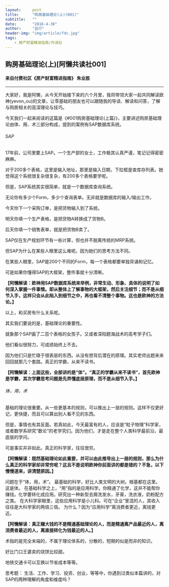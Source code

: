 ```yaml
---
layout:     post
title:      "购房基础理论(上)(001)"
subtitle:   ""
date:       "2018-4-30"
author:     "且行"
header-img: "img/article/fdc.jpg"
tags:
    - 房产财富精进指南/共读社
---
```

## 购房基础理论(上)[阿懒共读社001]
#### 来自付费社区《房产财富精进指南》 朱业胜

-------

大家好，我是阿懒，从今天开始接下来的六个月里，我将带领大家一起共同解读欧神(yevon_ou)的文章，让零基础的朋友也可以跟随我的导读、解读和问答，了解与购房相关的高深理论与技巧。

今天我们一起来阅读的这篇是《#001购房基础理论(上篇)》，主要讲述购房基础理论由体、用、术三部分构成，提到的案例有SAP数据库系统。

###### SAP

17年前，公司里要上SAP。一个生产部的女士，工作极其认真严谨，笔记记得密密麻麻。

对于200多个表格，这里是输入地址，那里是输入日期，下拉框是查库存列表。她觉得这个系统很复杂很复杂，有200多个表格要学呢。

但是，SAP系统其实很简单，就是一个数据库查询系统。

无论你有多少个Form，多少个查询表单。无非就是数据库的输入/输出工作。

今天你下一个采购订单，是把货物输入到了系统。

明天你填一个生产表格，是把货物A转换成了货物B。

后天你填一个销售表单，就是把货物B卖了。

SAP仅在生产规划环节有一些计算，但也并不脱离传统的MRP系统。

但SAP为什么在某些人眼里这么难呢。因为她们的思考方法不同。

在某些人眼里，SAP是200个不同的Form，每一个表格都要单独背诵和记忆。

可是如果你懂得SAP的大框架，整件事就十分清晰。

**【阿懒解读：欧神用SAP数据库系统来举例，非常生动、形象、具体的说明了如何深入掌握一件事情。即从整体上了解事物的大框架，然后关注细节；而不是从细节入手，这样只会从此陷入到细节之中，再也看不清整个事物。这也是欧神的方法论。】**

以上，和买房有什么关系呢。

其实我们要说的是，基础理论的重要性。

就象那个SAP画了二百个表格的女孩子。又或者深陷题海战术的高考学子们。

他们看似很努力，可成绩始终上不去。

因为他们只是忙碌于很表层的东西。从没有想背后潜在的原理。其实老师出题来来回回就那几个套路。真正的学霸，从来不读书。

**【阿懒解读：上面这些，全部讲的是“体”。“真正的学霸从来不读书”，首先欧神是学霸，其次学霸思考问题是先弄懂底层原理，而不是从细节入手。】**

###### 体，用，术

基础的理论很重要。从一些更基本的规则，可以推出上一层的规则。这样不仅更好记，更快捷，而且可以算出别人看不见的东西。

但是，事情也有其反面。若真如此，今天最富有的人，应该是“粒子物理”科学家，或者数学系研究“数论”的老学究们。因为他们，才是走在整个人类科学最前沿，最底层的学问。

可是事实并非如此。真正的科学家，往往很穷。

**【阿懒解读：既然基础理论如此重要，并可以由此推导出上一层的规则，那么为什么真正的科学家却非常穷呢？这且不是说明欧神你前面讲的都是错的？不急，以下慢慢道来，讲清楚原因。】**

问题在于“体，用，术”。 最基础的科学，好比人类文明的大树。根基都在这里。这是体。 在基础科学之上，“用”指的是应用科学。你精通了化学，这并不能帮你赚钱。化学要转化成应用。研究出一种新型去屑洗发水，牙膏，洗衣液，奶粉配方之类。 在大科学家眼里，这些应用科学是小儿科。可在“企业”里混的人，其收入往往是大科学家的两倍三倍。 为什么？因为“应用科学”离消费者更近，离钱更近。

**【阿懒解读：真正赚大钱的不是精通基础理论的人，而是精通离产品最近的人，离消费者最近的人，离直接转化为钱最近的人。】**

术指的是完全末端的，不属于理论体系的，分散的，短期的似是而非的知识。

好比门口王婆卖的烧饼比较甜。

地铁交通卡可以互换以节省成本等等。

思考题：
生活、工作、学习、投资、创业，等等中，你遇到过类似本篇讲的，对SAP的两种理解的角度和维度吗？

